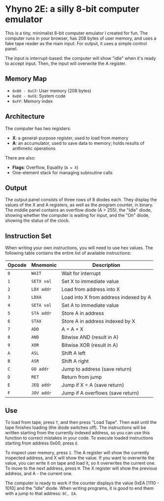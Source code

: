 # Yhyno 2E: a silly 8-bit computer emulator

This is a tiny, minimalist 8-bit computer emulator I created for fun.
The computer runs in your browser, has 208 bytes of user memory, and uses a fake tape reader as the main input. For output, it uses a simple control panel.

The input is interrupt-based: the computer will show "idle" when it's ready to accept input. Then, the input will overwrite the A register.

## Memory Map
- `0x00 - 0xCF`: User memory (208 bytes)
- `0xD0 - 0xFE`: System code
- `0xFF`: Memory index

## Architecture
The computer has two registers:
- **X**: a general-purpose register, used to load from memory
- **A**: an accumulator, used to save data to memory; holds results of arithmetic operations

There are also:
- **Flags**: Overflow, Equality (`A = X`)
- One-element stack for managing subroutine calls

## Output
The output panel consists of three rows of 8 diodes each. They display the values of the X and A registers, as well as the program counter, in binary. The middle panel contains an overflow diode (A > 255), the "Idle" diode, showing whether the computer is waiting for input, and the "On" diode, showing the status of the clock.

## Instruction Set
When writing your own instructions, you will need to use hex values. The following table contains the entire list of available instructions:

| Opcode | Mnemonic       | Description                     |
|--------|----------------|---------------------------------|
| `0`  | `WAIT`         | Wait for interrupt              |
| `1`  | `SETX val`     | Set X to immediate value        |
| `2`  | `LDX addr`     | Load from address into X             |
| `3`  | `LDXA`         | Load into X from address indexed by A   |
| `4`  | `SETA val`     | Set A to immediate value        |
| `5`  | `STA addr`     | Store A in address              |
| `6`  | `STAX`         | Store A in address indexed by X         |
| `7`  | `ADD`          | A = A + X                    |
| `8`  | `AND`          | Bitwise AND (result in A)                    |
| `9`  | `XOR`          | Bitwise XOR (result in A)                   |
| `A`  | `ASL`          | Shift A left                    |
| `B`  | `ASR`          | Shift A right                   |
| `C`  | `GO addr`      | Jump to address (save return)   |
| `D`  | `RET`          | Return from jump                |
| `E`  | `JEQ addr`     | Jump if X = A (save return)     |
| `F`  | `JOV addr`     | Jump if A overflows (save return)            |

## Use
To load from tape, press `T`, and then press "Load Tape". Then wait until the tape finishes loading (the diode switches off). The instructions will be written starting from the currently indexed address, so you can use this function to correct mistakes in your code.
To execute loaded instructions starting from address 0x00, press `E`.

To inspect user memory, press `I`. The A register will show the currently inspected address, and X will show the value. If you want to overwrite the value, you can write it on tape and load it, so it overwrites the current one. To move to the next address, press `M`. The X register will show the previous address, and A - the current one.

The computer is ready to work if the counter displays the value 0xEA [1110 - 1010] and the "Idle" diode. 
When writing programs, it is good to end them with a jump to that address: `0C, EA`.